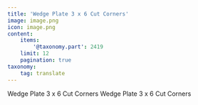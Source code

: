 ```yaml
---
title: 'Wedge Plate 3 x 6 Cut Corners'
image: image.png
icon: image.png
content:
    items:
        '@taxonomy.part': 2419
    limit: 12
    pagination: true
taxonomy:
    tag: translate
---
```


Wedge Plate 3 x 6 Cut Corners
Wedge Plate 3 x 6 Cut Corners
